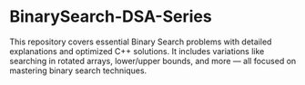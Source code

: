 # BinarySearch-DSA-Series
This repository covers essential Binary Search problems with detailed explanations and optimized C++ solutions. It includes variations like searching in rotated arrays, lower/upper bounds, and more — all focused on mastering binary search techniques.
